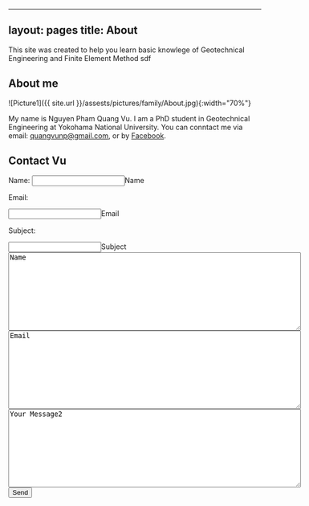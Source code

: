 ----
layout: pages
title: About
---

This site was created to help you learn basic knowlege of Geotechnical Engineering and Finite Element Method
sdf

## About me

![Picture1]({{ site.url }}/assests/pictures/family/About.jpg){:width="70%"}

My name is Nguyen Pham Quang Vu. I am a PhD student in Geotechnical Engineering at Yokohama National University. You can conntact me via email: quangvunp@gmail.com, or by [Facebook]("https://www.facebook.com/quangvu.np"). 

## Contact Vu

<form action="https://formspree.io/quangvunp@gmail.com"
      method="POST">
    Name: <input type="text" name="name" cols = "70">Name <br />
    <p> Email: </p><input type="email" name="_replyto" rows = "10" cols = "70">Email <br />
    <p> Subject: </p><input type="text" name="name" rows = "10" cols = "70">Subject <br />
    <textarea class="form-control" id="textarea" name="name" rows = "10" cols ="70">Name</textarea>
    <textarea class="form-control" id="textarea" name="email" rows = "10" cols ="70">Email</textarea>
    <textarea class="form-control" id="textarea" name="message" rows = "10" cols ="70">Your Message2</textarea>
    <input type="submit" value="Send">
</form>
